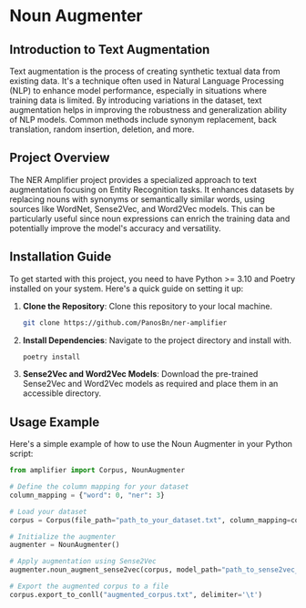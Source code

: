 
# Noun Augmenter

## Introduction to Text Augmentation

Text augmentation is the process of creating synthetic textual data from existing data. It's a technique often used in Natural Language Processing (NLP) to enhance model performance, especially in situations where training data is limited. By introducing variations in the dataset, text augmentation helps in improving the robustness and generalization ability of NLP models. Common methods include synonym replacement, back translation, random insertion, deletion, and more.

## Project Overview

The NER Amplifier project provides a specialized approach to text augmentation focusing on Entity Recognition tasks. It enhances datasets by replacing nouns with synonyms or semantically similar words, using sources like WordNet, Sense2Vec, and Word2Vec models. This can be particularly useful since noun expressions can enrich the training data and potentially improve the model's accuracy and versatility.

## Installation Guide

To get started with this project, you need to have Python >= 3.10 and Poetry installed on your system. Here's a quick guide on setting it up:

1. **Clone the Repository**: Clone this repository to your local machine.
   ```bash
   git clone https://github.com/PanosBn/ner-amplifier

2. **Install Dependencies**: Navigate to the project directory and install with.
   ```bash
   poetry install 
   ```

3. **Sense2Vec and Word2Vec Models**: Download the pre-trained Sense2Vec and Word2Vec models as required and place them in an accessible directory.

## Usage Example

Here's a simple example of how to use the Noun Augmenter in your Python script:

```python
from amplifier import Corpus, NounAugmenter

# Define the column mapping for your dataset
column_mapping = {"word": 0, "ner": 3}

# Load your dataset
corpus = Corpus(file_path="path_to_your_dataset.txt", column_mapping=column_mapping)

# Initialize the augmenter
augmenter = NounAugmenter()

# Apply augmentation using Sense2Vec
augmenter.noun_augment_sense2vec(corpus, model_path="path_to_sense2vec_model")

# Export the augmented corpus to a file
corpus.export_to_conll("augmented_corpus.txt", delimiter='\t')
```

